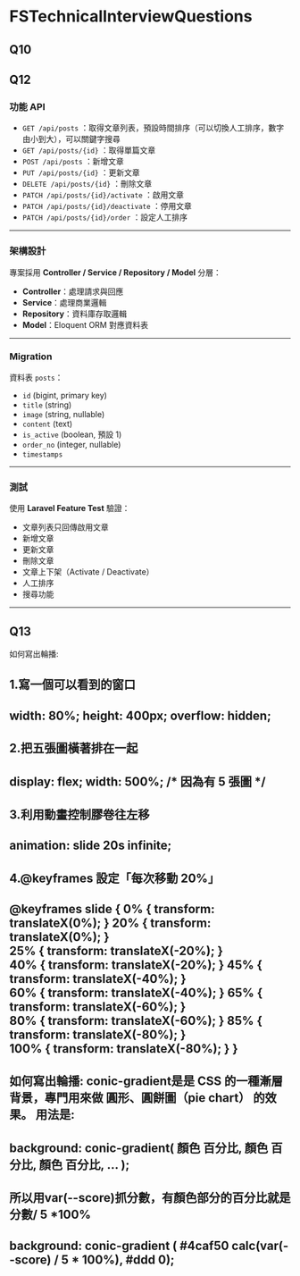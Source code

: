 # FSTechnicalInterviewQuestions
## Q10

## Q12

### 功能 API

- `GET /api/posts` ：取得文章列表，預設時間排序（可以切換人工排序，數字由小到大），可以關鍵字搜尋
- `GET /api/posts/{id}` ：取得單篇文章
- `POST /api/posts` ：新增文章
- `PUT /api/posts/{id}` ：更新文章
- `DELETE /api/posts/{id}` ：刪除文章
- `PATCH /api/posts/{id}/activate` ：啟用文章
- `PATCH /api/posts/{id}/deactivate` ：停用文章
- `PATCH /api/posts/{id}/order` ：設定人工排序

---

### 架構設計

專案採用 **Controller / Service / Repository / Model** 分層：  

- **Controller**：處理請求與回應  
- **Service**：處理商業邏輯  
- **Repository**：資料庫存取邏輯  
- **Model**：Eloquent ORM 對應資料表  

---

### Migration

資料表 `posts`：

- `id` (bigint, primary key)
- `title` (string)
- `image` (string, nullable)
- `content` (text)
- `is_active` (boolean, 預設 1)
- `order_no` (integer, nullable)
- `timestamps`

---

### 測試

使用 **Laravel Feature Test** 驗證：  

- 文章列表只回傳啟用文章  
- 新增文章  
- 更新文章  
- 刪除文章  
- 文章上下架（Activate / Deactivate）  
- 人工排序  
- 搜尋功能  

---

## Q13
如何寫出輪播:

1.寫一個可以看到的窗口
---
width: 80%;
height: 400px;
overflow: hidden;
---

2.把五張圖橫著排在一起
---
display: flex;
width: 500%; /* 因為有 5 張圖 */
---

3.利用動畫控制膠卷往左移
---
animation: slide 20s infinite;
---

4.@keyframes 設定「每次移動 20%」
---
@keyframes slide {
  0%   { transform: translateX(0%); }
  20%  { transform: translateX(0%); }     
  25%  { transform: translateX(-20%); }  
  40%  { transform: translateX(-20%); }
  45%  { transform: translateX(-40%); }   
  60%  { transform: translateX(-40%); }
  65%  { transform: translateX(-60%); }   
  80%  { transform: translateX(-60%); }
  85%  { transform: translateX(-80%); }  
  100% { transform: translateX(-80%); }
}
---

如何寫出輪播:
conic-gradient是是 CSS 的一種漸層背景，專門用來做 圓形、圓餅圖（pie chart） 的效果。
用法是:
---
background: conic-gradient(
   顏色 百分比,
   顏色 百分比,
   顏色 百分比,
...
);
---

所以用var(--score)抓分數，有顏色部分的百分比就是 分數/ 5 *100%
---
background: conic-gradient (
    #4caf50 calc(var(--score) / 5 * 100%),
    #ddd 0);
---
